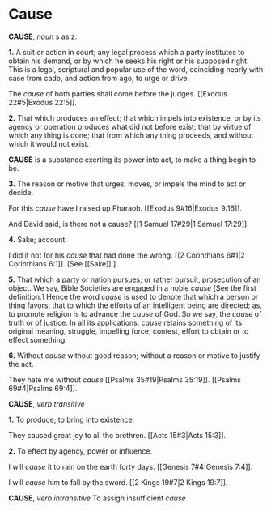 # Cause

**CAUSE**, _noun_ s as z.

**1.** A suit or action in court; any legal process which a party institutes to obtain his demand, or by which he seeks his right or his supposed right. This is a legal, scriptural and popular use of the word, coinciding nearly with case from cado, and action from ago, to urge or drive.

The _cause_ of both parties shall come before the judges. [[Exodus 22#5|Exodus 22:5]].

**2.** That which produces an effect; that which impels into existence, or by its agency or operation produces what did not before exist; that by virtue of which any thing is done; that from which any thing proceeds, and without which it would not exist.

**CAUSE** is a substance exerting its power into act, to make a thing begin to be.

**3.** The reason or motive that urges, moves, or impels the mind to act or decide.

For this _cause_ have I raised up Pharaoh. [[Exodus 9#16|Exodus 9:16]].

And David said, is there not a cause? [[1 Samuel 17#29|1 Samuel 17:29]].

**4.** Sake; account.

I did it not for his _cause_ that had done the wrong. [[2 Corinthians 6#1|2 Corinthians 6:1]]. \[See [[Sake]].\]

**5.** That which a party or nation pursues; or rather pursuit, prosecution of an object. We say, Bible Societies are engaged in a noble _cause_ \[See the first definition.\] Hence the word _cause_ is used to denote that which a person or thing favors; that to which the efforts of an intelligent being are directed; as, to promote religion is to advance the _cause_ of God. So we say, the _cause_ of truth or of justice. In all its applications, _cause_ retains something of its original meaning, struggle, impelling force, contest, effort to obtain or to effect something.

**6.** Without _cause_ without good reason; without a reason or motive to justify the act.

They hate me without _cause_ [[Psalms 35#19|Psalms 35:19]]. [[Psalms 69#4|Psalms 69:4]].

**CAUSE**, _verb transitive_

**1.** To produce; to bring into existence.

They caused great joy to all the brethren. [[Acts 15#3|Acts 15:3]].

**2.** To effect by agency, power or influence.

I will _cause_ it to rain on the earth forty days. [[Genesis 7#4|Genesis 7:4]].

I will _cause_ him to fall by the sword. [[2 Kings 19#7|2 Kings 19:7]].

**CAUSE**, _verb intransitive_ To assign insufficient _cause_